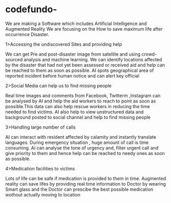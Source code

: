 # codefundo-
We are making a Software which includes Artificial Intelligence and Augmented Reality
We are focusing on the How to save maximum life after occurrence Disaster.

1>Accessing the undiscovered Sites and providing help

We can get  Pre and post-disaster image from satellite and using crowd-sourced analysis and machine learning. We can identify  locations affected by the disaster that had not yet been assessed or received aid and help can be reached to them as soon as possible. 
AI spots geographical area of reported incident before human notice and  can alert key official

2>Social Media can help us to find missing people

Real time images and comments from Facebook, Twitterm ,Instagram can be analysed by AI and help the aid workers to reach to point as soon as possible.This data can also help rescue workers in reducing the time needed to find victims.
AI also help to view unstructured data and background posted to social channel and help to find missing people

3>Handling large number of calls

AI can interact with resident affected by calamity and instantly translate languages. 
During emergency situation , huge amount of call is time consuming. Ai can analyse the tone of urgency and, filter urgent call and give priority to them and hence help can be reached to needy ones as soon as possible.

4>Medication facilities to victims

Lots of life can be safe if medication is provided to them in time. Augmented reality can save lifes by providing real time information to Doctor  by wearing Smart glass and the Doctor can prescibe the best possible medication wothout actually moving to location

